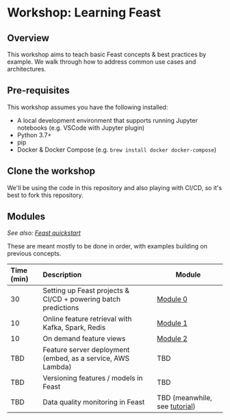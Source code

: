 # Workshop: Learning Feast

## Overview

This workshop aims to teach basic Feast concepts & best practices by example. We walk through how to address common use cases and architectures.

## Pre-requisites
This workshop assumes you have the following installed:
- A local development environment that supports running Jupyter notebooks (e.g. VSCode with Jupyter plugin)
- Python 3.7+
- pip
- Docker & Docker Compose (e.g. `brew install docker docker-compose`)

## Clone the workshop
We'll be using the code in this repository and also playing with CI/CD, so it's best to fork this repository.

## Modules
*See also: [Feast quickstart](https://docs.feast.dev/getting-started/quickstart)*

These are meant mostly to be done in order, with examples building on previous concepts.

| Time (min) | Description                                                    | Module                                                                                           |
| :--------- | :------------------------------------------------------------- | ------------------------------------------------------------------------------------------------ |
| 30         | Setting up Feast projects & CI/CD + powering batch predictions | [Module 0](module_0/README.md)                                                                   |
| 10         | Online feature retrieval with Kafka, Spark, Redis              | [Module 1](module_1/README.md)                                                                   |
| 10         | On demand feature views                                        | [Module 2](module_2/README.md)                                                                   |
| TBD        | Feature server deployment (embed, as a service, AWS Lambda)    | TBD                                                                                              |
| TBD        | Versioning features / models in Feast                          | TBD                                                                                              |
| TBD        | Data quality monitoring in Feast                               | TBD (meanwhile, see [tutorial](https://docs.feast.dev/tutorials/validating-historical-features)) |

